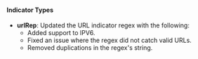 
#### Indicator Types
- **urlRep**: Updated the URL indicator regex with the following:
    - Added support to IPV6.
    - Fixed an issue where the regex did not catch valid URLs.
    - Removed duplications in the regex's string.
